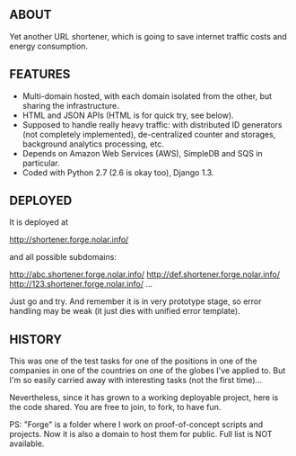 ## ABOUT

Yet another URL shortener, which is going to save internet traffic costs and energy consumption.


## FEATURES

* Multi-domain hosted, with each domain isolated from the other, but sharing the infrastructure.
* HTML and JSON APIs (HTML is for quick try, see below).
* Supposed to handle really heavy traffic: with distributed ID generators (not completely implemented),
  de-centralized counter and storages, background analytics processing, etc.
* Depends on Amazon Web Services (AWS), SimpleDB and SQS in particular.
* Coded with Python 2.7 (2.6 is okay too), Django 1.3.


## DEPLOYED

It is deployed at

  http://shortener.forge.nolar.info/

and all possible subdomains:

  http://abc.shortener.forge.nolar.info/
  http://def.shortener.forge.nolar.info/
  http://123.shortener.forge.nolar.info/
  ...

Just go and try. And remember it is in very prototype stage, so error handling
may be weak (it just dies with unified error template).


## HISTORY

This was one of the test tasks for one of the positions in one of the companies
in one of the countries on one of the globes I've applied to.
But I'm so easily carried away with interesting tasks (not the first time)...

Nevertheless, since it has grown to a working deployable project, here is the code
shared. You are free to join, to fork, to have fun.

PS: "Forge" is a folder where I work on proof-of-concept scripts and projects.
Now it is also a domain to host them for public. Full list is NOT available.
